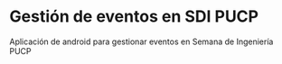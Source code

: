# Gestión de eventos en SDI PUCP
Aplicación de android para gestionar eventos en Semana de Ingeniería PUCP
